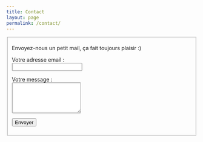 ```yaml
---
title: Contact
layout: page
permalink: /contact/
---
```


<fieldset>
  <p>Envoyez-nous un petit mail, ça fait toujours plaisir :)</p>
  <form action="//formspree.io/contact@sudweb.fr" method="POST">
    <p><label for="_replyto">Votre adresse email :</label><br>
      <input type="email" name="_replyto">
    </p>
    <p><label for="message">Votre message :</label><br>
      <textarea name="message" rows="5" placeholder="Tapez votre texte ici">
      </textarea>
    </p>
    <input type="hidden" name="_subject" value="Message envoyé depuis la page
     contact" />
    <input type="text" name="_gotcha" style="display:none">
    <input type="hidden" name="_next" value="http://sudweb.fr" />
    <p><input class="button" type="submit" value="Envoyer"></p>
  </form>
</fieldset>
